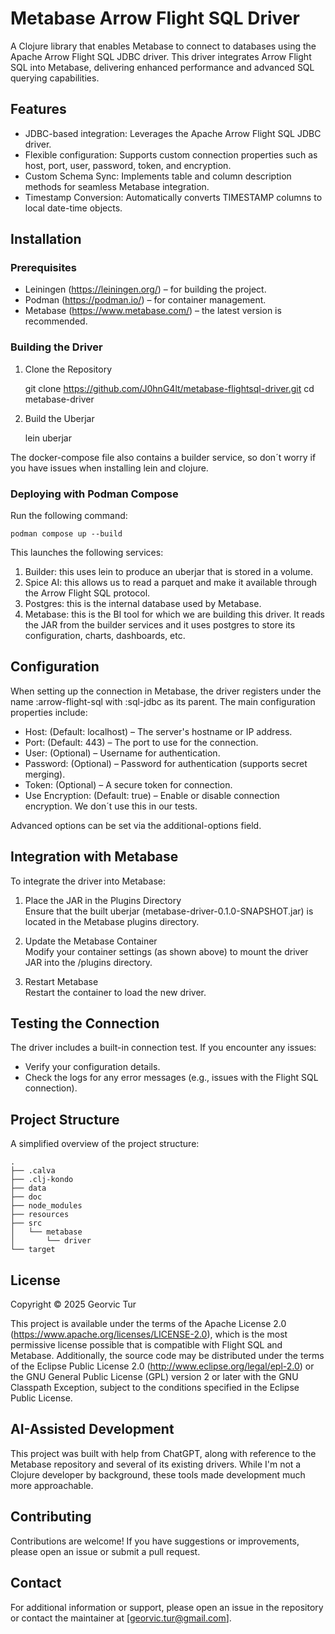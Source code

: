 # Metabase Arrow Flight SQL Driver

A Clojure library that enables Metabase to connect to databases using the Apache Arrow Flight SQL JDBC driver. This driver integrates Arrow Flight SQL into Metabase, delivering enhanced performance and advanced SQL querying capabilities.

## Features

- JDBC-based integration: Leverages the Apache Arrow Flight SQL JDBC driver.
- Flexible configuration: Supports custom connection properties such as host, port, user, password, token, and encryption.
- Custom Schema Sync: Implements table and column description methods for seamless Metabase integration.
- Timestamp Conversion: Automatically converts TIMESTAMP columns to local date-time objects.

## Installation

### Prerequisites

- Leiningen (https://leiningen.org/) – for building the project.
- Podman (https://podman.io/) – for container management.
- Metabase (https://www.metabase.com/) – the latest version is recommended.

### Building the Driver

1. Clone the Repository

   git clone https://github.com/J0hnG4lt/metabase-flightsql-driver.git
   cd metabase-driver

2. Build the Uberjar

   lein uberjar


The docker-compose file also contains a builder service, so don´t worry if you have issues when installing lein and clojure.

### Deploying with Podman Compose

Run the following command:

```
podman compose up --build
```

This launches the following services:

1. Builder: this uses lein to produce an uberjar that is stored in a volume.
2. Spice AI: this allows us to read a parquet and make it available through the Arrow Flight SQL protocol.
3. Postgres: this is the internal database used by Metabase.
4. Metabase: this is the BI tool for which we are building this driver. It reads the JAR from the builder services and it uses postgres to store its configuration, charts, dashboards, etc. 

## Configuration

When setting up the connection in Metabase, the driver registers under the name :arrow-flight-sql with :sql-jdbc as its parent. The main configuration properties include:

- Host: (Default: localhost) – The server's hostname or IP address.
- Port: (Default: 443) – The port to use for the connection.
- User: (Optional) – Username for authentication.
- Password: (Optional) – Password for authentication (supports secret merging).
- Token: (Optional) – A secure token for connection.
- Use Encryption: (Default: true) – Enable or disable connection encryption. We don´t use this in our tests.

Advanced options can be set via the additional-options field.

## Integration with Metabase

To integrate the driver into Metabase:

1. Place the JAR in the Plugins Directory  
   Ensure that the built uberjar (metabase-driver-0.1.0-SNAPSHOT.jar) is located in the Metabase plugins directory.

2. Update the Metabase Container  
   Modify your container settings (as shown above) to mount the driver JAR into the /plugins directory.

3. Restart Metabase  
   Restart the container to load the new driver.

## Testing the Connection

The driver includes a built-in connection test. If you encounter any issues:

- Verify your configuration details.
- Check the logs for any error messages (e.g., issues with the Flight SQL connection).

## Project Structure

A simplified overview of the project structure:

```
.
├── .calva
├── .clj-kondo
├── data
├── doc
├── node_modules
├── resources
├── src
│   └── metabase
│       └── driver
└── target
```
## License

Copyright © 2025 Georvic Tur

This project is available under the terms of the Apache License 2.0 (https://www.apache.org/licenses/LICENSE-2.0), which is the most permissive license possible that is compatible with Flight SQL and Metabase. Additionally, the source code may be distributed under the terms of the Eclipse Public License 2.0 (http://www.eclipse.org/legal/epl-2.0) or the GNU General Public License (GPL) version 2 or later with the GNU Classpath Exception, subject to the conditions specified in the Eclipse Public License.

## AI-Assisted Development

This project was built with help from ChatGPT, along with reference to the Metabase repository and several of its existing drivers. While I'm not a Clojure developer by background, these tools made development much more approachable.


## Contributing

Contributions are welcome! If you have suggestions or improvements, please open an issue or submit a pull request.

## Contact

For additional information or support, please open an issue in the repository or contact the maintainer at [georvic.tur@gmail.com].
